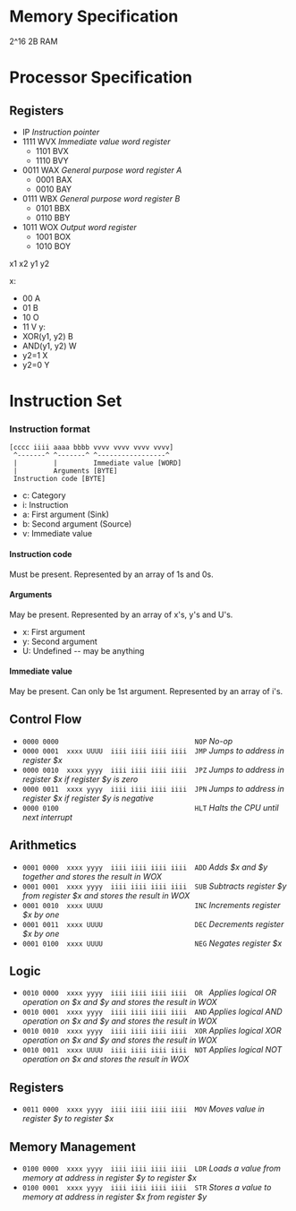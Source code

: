 # Memory Specification

2^16 2B RAM


# Processor Specification

## Registers

 - IP     *Instruction pointer*
 - 1111 WVX *Immediate value word register*
    - 1101 BVX
    - 1110 BVY
 - 0011 WAX *General purpose word register A*
    - 0001 BAX
    - 0010 BAY
 - 0111 WBX *General purpose word register B*
    - 0101 BBX
    - 0110 BBY
 - 1011 WOX *Output word register*
    - 1001 BOX
    - 1010 BOY

x1 x2 y1 y2

x:
 - 00 A
 - 01 B
 - 10 O
 - 11 V
y:
 - XOR(y1, y2) B
 - AND(y1, y2) W
 - y2=1        X
 - y2=0        Y

# Instruction Set

### Instruction format
```
[cccc iiii aaaa bbbb vvvv vvvv vvvv vvvv]
 ^-------^ ^-------^ ^-----------------^
 |         |         Immediate value [WORD]
 |         Arguments [BYTE]
 Instruction code [BYTE]
```

 - c: Category
 - i: Instruction
 - a: First argument (Sink)
 - b: Second argument (Source)
 - v: Immediate value

#### Instruction code
Must be present.
Represented by an array of 1s and 0s.


#### Arguments
May be present.
Represented by an array of x's, y's and U's.
 - x: First argument
 - y: Second argument
 - U: Undefined -- may be anything


#### Immediate value
May be present. Can only be 1st argument.
Represented by an array of i's.


## Control Flow

 - `0000 0000                                  NOP`  *No-op*
 - `0000 0001  xxxx UUUU  iiii iiii iiii iiii  JMP`  *Jumps to address in register $x*
 - `0000 0010  xxxx yyyy  iiii iiii iiii iiii  JPZ`  *Jumps to address in register $x if register $y is zero*
 - `0000 0011  xxxx yyyy  iiii iiii iiii iiii  JPN`  *Jumps to address in register $x if register $y is negative*
 - `0000 0100                                  HLT`  *Halts the CPU until next interrupt*


## Arithmetics

 - `0001 0000  xxxx yyyy  iiii iiii iiii iiii  ADD`  *Adds $x and $y together and stores the result in WOX*
 - `0001 0001  xxxx yyyy  iiii iiii iiii iiii  SUB`  *Subtracts register $y from register $x and stores the result in WOX*
 - `0001 0010  xxxx UUUU                       INC`  *Increments register $x by one*
 - `0001 0011  xxxx UUUU                       DEC`  *Decrements register $x by one*
 - `0001 0100  xxxx UUUU                       NEG`  *Negates register $x*


## Logic

 - `0010 0000  xxxx yyyy  iiii iiii iiii iiii  OR `  *Applies logical OR operation on $x and $y and stores the result in WOX*
 - `0010 0001  xxxx yyyy  iiii iiii iiii iiii  AND`  *Applies logical AND operation on $x and $y and stores the result in WOX*
 - `0010 0010  xxxx yyyy  iiii iiii iiii iiii  XOR`  *Applies logical XOR operation on $x and $y and stores the result in WOX*
 - `0010 0011  xxxx UUUU  iiii iiii iiii iiii  NOT`  *Applies logical NOT operation on $x and stores the result in WOX*


## Registers

 - `0011 0000  xxxx yyyy  iiii iiii iiii iiii  MOV`  *Moves value in register $y to register $x*


## Memory Management

 - `0100 0000  xxxx yyyy  iiii iiii iiii iiii  LDR`  *Loads a value from memory at address in register $y to register $x*
 - `0100 0001  xxxx yyyy  iiii iiii iiii iiii  STR`  *Stores a value to memory at address in register $x from register $y*